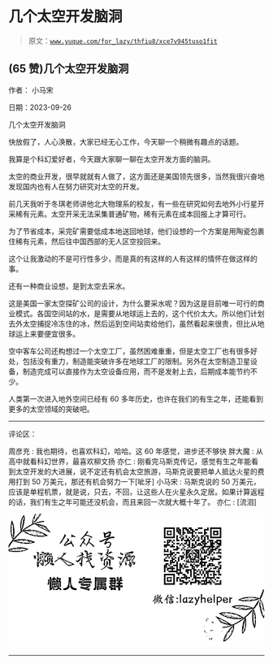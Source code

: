 # 几个太空开发脑洞

> 原文：[`www.yuque.com/for_lazy/thfiu8/xce7v945tuso1fit`](https://www.yuque.com/for_lazy/thfiu8/xce7v945tuso1fit)

## (65 赞)几个太空开发脑洞

作者： 小马宋

日期：2023-09-26

几个太空开发脑洞

快放假了，人心涣散，大家已经无心工作，今天聊一个稍微有趣点的话题。

我算是个科幻爱好者，今天跟大家聊一聊在太空开发方面的脑洞。

太空的商业开发，很早就就有人做了，这方面还是美国领先很多，当然我很兴奋地发现国内也有人在努力研究对太空的开发。

前几天我听于冬琪老师讲他北大物理系的校友，有一些在研究如何去地外小行星开采稀有元素。太空开采无法采集普通矿物，稀有元素在成本回报上才算可行。

为了节省成本，采完矿需要低成本地送回地球，他们设想的一个方案是用陶瓷包裹住稀有元素，然后往中国西部的无人区空投回来。

这个让我激动的不是可行性多少，而是真的有这样的人有这样的情怀在做这样的事。

还有一种商业设想，是到太空去采水。

这是美国一家太空探矿公司的设计，为什么要采水呢？因为这是目前唯一可行的商业模式。各国空间站的水，是需要从地球运上去的，这个代价太大。所以他们计划去外太空捕捉冷冻住的冰，然后运到空间站卖给他们，虽然看起来很贵，但比从地球运上来要便宜很多。

空中客车公司还构想过一个太空工厂，虽然困难重重，但是太空工厂也有很多好处，包括没有重力，制造能突破许多在地球工厂的限制。另外在太空制造卫星设备，制造完成可以直接作为太空设备应用，而不是发射上去，后期成本能节约不少。

人类第一次进入地外空间已经有 60 多年历史，也许在我们的有生之年，还能看到更多的太空领域的突破吧。

* * *

评论区：

周彦充 : 我也期待，也喜欢科幻，哈哈。这 60 年感觉，进步还不够快
胖大魔 : 从高中就看科幻世界，最喜欢柳文扬
亦仁 : 刚看完马斯克传记，感觉有生之年能看到太空开发的大进展，说不定还有机会太空旅游，马斯克说要把单人抵达火星的费用打到 50 万美元，那还有机会努力一下[呲牙]
小马宋 : 马斯克说的 50 万美元，应该是单程机票，就是说，只去，不回，让这些人在火星永久定居。如果计算返程的话，我们有生之年可能还没机会，而且来回一次就大概十年了。
亦仁 : [流泪]

![](img/1c37d505930596d12a88ab23e11aa07a.png)

* * *